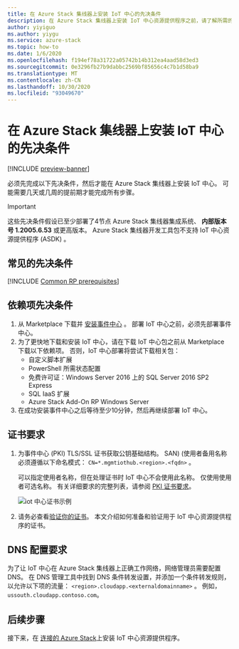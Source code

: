 ```yaml
---
title: 在 Azure Stack 集线器上安装 IoT 中心的先决条件
description: 在 Azure Stack 集线器上安装 IoT 中心资源提供程序之前，请了解所需的必备组件。
author: yiyiguo
ms.author: yiygu
ms.service: azure-stack
ms.topic: how-to
ms.date: 1/6/2020
ms.openlocfilehash: f194ef78a31722a05742b14b312ea4aad58d3ed3
ms.sourcegitcommit: 0e3296fb27b9dabbc2569bf85656c4c7b1d58ba9
ms.translationtype: MT
ms.contentlocale: zh-CN
ms.lasthandoff: 10/30/2020
ms.locfileid: "93049670"
---
```

# <a name="prerequisites-for-installing-iot-hub-on-azure-stack-hub"></a>在 Azure Stack 集线器上安装 IoT 中心的先决条件

[!INCLUDE [preview-banner](../includes/iot-hub-preview.md)]

必须先完成以下先决条件，然后才能在 Azure Stack 集线器上安装 IoT 中心。 可能需要几天或几周的提前期才能完成所有步骤。

> [!IMPORTANT]
> 这些先决条件假设已至少部署了4节点 Azure Stack 集线器集成系统、 **内部版本号 1.2005.6.53** 或更高版本。 Azure Stack 集线器开发工具包不支持 IoT 中心资源提供程序 (ASDK) 。

## <a name="common-prerequisites"></a>常见的先决条件

[!INCLUDE [Common RP prerequisites](../includes/resource-provider-prerequisites.md)]

## <a name="dependency-prerequisites"></a>依赖项先决条件

1. 从 Marketplace 下载并 [安装事件中心](event-hubs-rp-install.md) 。 部署 IoT 中心之前，必须先部署事件中心。
2. 为了更快地下载和安装 IoT 中心，请在下载 IoT 中心包之前从 Marketplace 下载以下依赖项。 否则，IoT 中心部署将尝试下载相关包：
    * 自定义脚本扩展
    * PowerShell 所需状态配置
    * 免费许可证：Windows Server 2016 上的 SQL Server 2016 SP2 Express
    * SQL IaaS 扩展
    * Azure Stack Add-On RP Windows Server
3. 在成功安装事件中心之后等待至少10分钟，然后再继续部署 IoT 中心。

## <a name="certificate-requirements"></a>证书要求

1. 为事件中心 (PKI) TLS/SSL 证书获取公钥基础结构。 SAN)  (使用者备用名称必须遵循以下命名模式： `CN=*.mgmtiothub.<region>.<fqdn>` 。

   可以指定使用者名称，但在处理证书时 IoT 中心不会使用此名称。 仅使用使用者可选名称。 有关详细要求的完整列表，请参阅 [PKI 证书要求](azure-stack-pki-certs.md)。

   ![iot 中心证书示例](media\iot-hub-rp-prerequisites\certificate.png)

2. 请务必查看[验证你的证书](azure-stack-validate-pki-certs.md)。 本文介绍如何准备和验证用于 IoT 中心资源提供程序的证书。 

## <a name="dns-configuration-requirements"></a>DNS 配置要求
 
为了让 IoT 中心在 Azure Stack 集线器上正确工作网络，网络管理员需要配置 DNS。 在 DNS 管理工具中找到 DNS 条件转发设置，并添加一个条件转发规则，以允许以下项的流量： `<region>.cloudapp.<externaldomainname>` 。 例如，`ussouth.cloudapp.contoso.com`。

## <a name="next-steps"></a>后续步骤

接下来，在 [连接的 Azure Stack](iot-hub-rp-install.md)上安装 IoT 中心资源提供程序。
